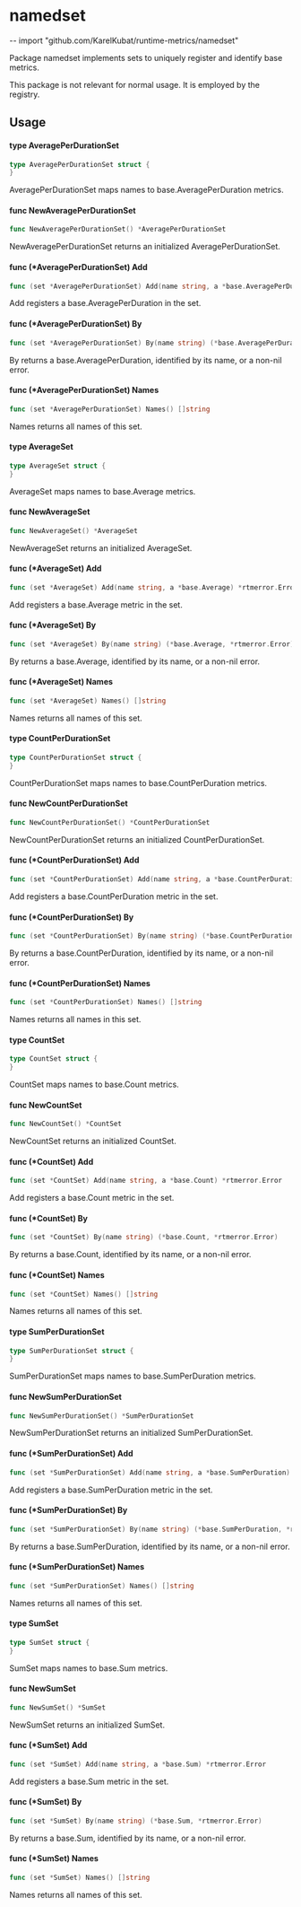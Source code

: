# namedset
--
    import "github.com/KarelKubat/runtime-metrics/namedset"

Package namedset implements sets to uniquely register and identify base metrics.

This package is not relevant for normal usage. It is employed by the registry.

## Usage

#### type AveragePerDurationSet

```go
type AveragePerDurationSet struct {
}
```

AveragePerDurationSet maps names to base.AveragePerDuration metrics.

#### func  NewAveragePerDurationSet

```go
func NewAveragePerDurationSet() *AveragePerDurationSet
```
NewAveragePerDurationSet returns an initialized AveragePerDurationSet.

#### func (*AveragePerDurationSet) Add

```go
func (set *AveragePerDurationSet) Add(name string, a *base.AveragePerDuration) *rtmerror.Error
```
Add registers a base.AveragePerDuration in the set.

#### func (*AveragePerDurationSet) By

```go
func (set *AveragePerDurationSet) By(name string) (*base.AveragePerDuration, *rtmerror.Error)
```
By returns a base.AveragePerDuration, identified by its name, or a non-nil
error.

#### func (*AveragePerDurationSet) Names

```go
func (set *AveragePerDurationSet) Names() []string
```
Names returns all names of this set.

#### type AverageSet

```go
type AverageSet struct {
}
```

AverageSet maps names to base.Average metrics.

#### func  NewAverageSet

```go
func NewAverageSet() *AverageSet
```
NewAverageSet returns an initialized AverageSet.

#### func (*AverageSet) Add

```go
func (set *AverageSet) Add(name string, a *base.Average) *rtmerror.Error
```
Add registers a base.Average metric in the set.

#### func (*AverageSet) By

```go
func (set *AverageSet) By(name string) (*base.Average, *rtmerror.Error)
```
By returns a base.Average, identified by its name, or a non-nil error.

#### func (*AverageSet) Names

```go
func (set *AverageSet) Names() []string
```
Names returns all names of this set.

#### type CountPerDurationSet

```go
type CountPerDurationSet struct {
}
```

CountPerDurationSet maps names to base.CountPerDuration metrics.

#### func  NewCountPerDurationSet

```go
func NewCountPerDurationSet() *CountPerDurationSet
```
NewCountPerDurationSet returns an initialized CountPerDurationSet.

#### func (*CountPerDurationSet) Add

```go
func (set *CountPerDurationSet) Add(name string, a *base.CountPerDuration) *rtmerror.Error
```
Add registers a base.CountPerDuration metric in the set.

#### func (*CountPerDurationSet) By

```go
func (set *CountPerDurationSet) By(name string) (*base.CountPerDuration, *rtmerror.Error)
```
By returns a base.CountPerDuration, identified by its name, or a non-nil error.

#### func (*CountPerDurationSet) Names

```go
func (set *CountPerDurationSet) Names() []string
```
Names returns all names in this set.

#### type CountSet

```go
type CountSet struct {
}
```

CountSet maps names to base.Count metrics.

#### func  NewCountSet

```go
func NewCountSet() *CountSet
```
NewCountSet returns an initialized CountSet.

#### func (*CountSet) Add

```go
func (set *CountSet) Add(name string, a *base.Count) *rtmerror.Error
```
Add registers a base.Count metric in the set.

#### func (*CountSet) By

```go
func (set *CountSet) By(name string) (*base.Count, *rtmerror.Error)
```
By returns a base.Count, identified by its name, or a non-nil error.

#### func (*CountSet) Names

```go
func (set *CountSet) Names() []string
```
Names returns all names of this set.

#### type SumPerDurationSet

```go
type SumPerDurationSet struct {
}
```

SumPerDurationSet maps names to base.SumPerDuration metrics.

#### func  NewSumPerDurationSet

```go
func NewSumPerDurationSet() *SumPerDurationSet
```
NewSumPerDurationSet returns an initialized SumPerDurationSet.

#### func (*SumPerDurationSet) Add

```go
func (set *SumPerDurationSet) Add(name string, a *base.SumPerDuration) *rtmerror.Error
```
Add registers a base.SumPerDuration metric in the set.

#### func (*SumPerDurationSet) By

```go
func (set *SumPerDurationSet) By(name string) (*base.SumPerDuration, *rtmerror.Error)
```
By returns a base.SumPerDuration, identified by its name, or a non-nil error.

#### func (*SumPerDurationSet) Names

```go
func (set *SumPerDurationSet) Names() []string
```
Names returns all names of this set.

#### type SumSet

```go
type SumSet struct {
}
```

SumSet maps names to base.Sum metrics.

#### func  NewSumSet

```go
func NewSumSet() *SumSet
```
NewSumSet returns an initialized SumSet.

#### func (*SumSet) Add

```go
func (set *SumSet) Add(name string, a *base.Sum) *rtmerror.Error
```
Add registers a base.Sum metric in the set.

#### func (*SumSet) By

```go
func (set *SumSet) By(name string) (*base.Sum, *rtmerror.Error)
```
By returns a base.Sum, identified by its name, or a non-nil error.

#### func (*SumSet) Names

```go
func (set *SumSet) Names() []string
```
Names returns all names of this set.
